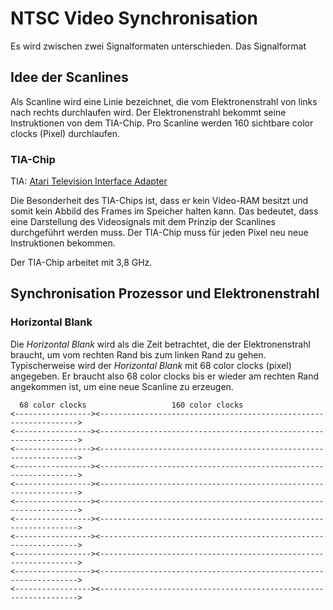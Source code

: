 # NTSC Video Synchronisation

Es wird zwischen zwei Signalformaten unterschieden. Das Signalformat 

## Idee der Scanlines

Als Scanline wird eine Linie bezeichnet, die vom Elektronenstrahl von links nach rechts durchlaufen wird. Der Elektronenstrahl bekommt seine Instruktionen von dem TIA-Chip. Pro Scanline werden 160 sichtbare color clocks (Pixel) durchlaufen.

### TIA-Chip

TIA: [Atari Television Interface Adapter](https://de.wikipedia.org/wiki/Atari_TIA)

Die Besonderheit des TIA-Chips ist, dass er kein Video-RAM besitzt und somit kein Abbild des Frames im Speicher halten kann. Das bedeutet, dass eine Darstellung des Videosignals mit dem Prinzip der Scanlines durchgeführt werden muss. Der TIA-Chip muss für jeden Pixel neu neue Instruktionen bekommen.

Der TIA-Chip arbeitet mit 3,8 GHz. 

## Synchronisation Prozessor und Elektronenstrahl

### Horizontal Blank

Die _Horizontal Blank_ wird als die Zeit betrachtet, die der Elektronenstrahl braucht, um vom rechten Rand bis zum linken Rand zu gehen. Typischerweise wird der _Horizontal Blank_ mit 68 color clocks (pixel) angegeben. Er braucht also 68 color clocks bis er wieder am rechten Rand angekommen ist, um eine neue Scanline zu erzeugen.

      68 color clocks                   160 color clocks
    <-----------------><----------------------------------------------------------------->
    <-----------------><----------------------------------------------------------------->
    <-----------------><----------------------------------------------------------------->
    <-----------------><----------------------------------------------------------------->
    <-----------------><----------------------------------------------------------------->
    <-----------------><----------------------------------------------------------------->
    <-----------------><----------------------------------------------------------------->
    <-----------------><----------------------------------------------------------------->
    <-----------------><----------------------------------------------------------------->
    <-----------------><----------------------------------------------------------------->
    <-----------------><----------------------------------------------------------------->
    
